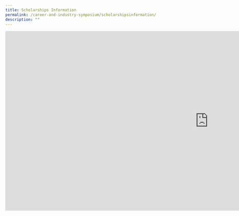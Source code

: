 ```yaml
---
title: Scholarships Information
permalink: /career-and-industry-symposium/scholarshipsinformation/
description: ""
---
```

<iframe allowfullscreen="" allow="accelerometer; autoplay; clipboard-write; encrypted-media; gyroscope; picture-in-picture; web-share" frameborder="0" title="ASRJC Career Symposium 2021 Scholarships BrightSparks" src="https://www.youtube.com/embed/X6-QQcKlzbg" height="564" width="1270"></iframe>
